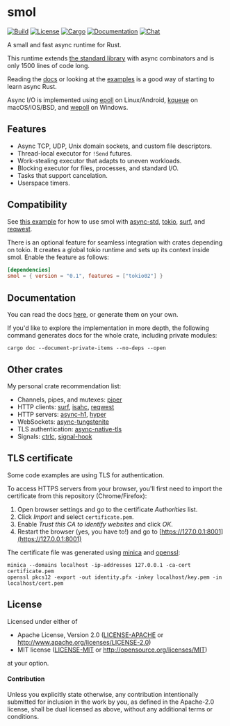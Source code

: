# smol

[![Build](https://github.com/stjepang/smol/workflows/Build%20and%20test/badge.svg)](
https://travis-ci.org/stjepang/smol)
[![License](https://img.shields.io/badge/license-MIT%2FApache--2.0-blue.svg)](
https://github.com/stjepang/smol)
[![Cargo](https://img.shields.io/crates/v/smol.svg)](
https://crates.io/crates/smol)
[![Documentation](https://docs.rs/smol/badge.svg)](
https://docs.rs/smol)
[![Chat](https://img.shields.io/discord/598880689856970762.svg?logo=discord)](
https://discord.gg/x6m5Vvt)

A small and fast async runtime for Rust.

This runtime extends [the standard library][std] with async combinators
and is only 1500 lines of code long.

[std]: https://docs.rs/std

Reading the [docs] or looking at the [examples] is a good way of starting to
learn async Rust.

[docs]: https://docs.rs/smol
[examples]: ./examples

Async I/O is implemented using [epoll] on Linux/Android, [kqueue] on
macOS/iOS/BSD, and [wepoll] on Windows.

[epoll]: https://en.wikipedia.org/wiki/Epoll
[kqueue]: https://en.wikipedia.org/wiki/Kqueue
[wepoll]: https://github.com/piscisaureus/wepoll

## Features

* Async TCP, UDP, Unix domain sockets, and custom file descriptors.
* Thread-local executor for `!Send` futures.
* Work-stealing executor that adapts to uneven workloads.
* Blocking executor for files, processes, and standard I/O.
* Tasks that support cancelation.
* Userspace timers.

## Compatibility

See [this example](./examples/other-runtimes.rs) for how to use smol with
[async-std], [tokio], [surf], and [reqwest].

There is an optional feature for seamless integration with crates depending
on tokio. It creates a global tokio runtime and sets up its context inside smol.
Enable the feature as follows:

```toml
[dependencies]
smol = { version = "0.1", features = ["tokio02"] }
```

[async-std]: https://docs.rs/async-std
[tokio]: https://docs.rs/tokio
[surf]: https://docs.rs/surf
[reqwest]: https://docs.rs/reqwest

## Documentation

You can read the docs [here][docs], or generate them on your own.

If you'd like to explore the implementation in more depth, the following
command generates docs for the whole crate, including private modules:

```
cargo doc --document-private-items --no-deps --open
```

[docs]: https://docs.rs/smol

## Other crates

My personal crate recommendation list:

* Channels, pipes, and mutexes: [piper]
* HTTP clients: [surf], [isahc], [reqwest]
* HTTP servers: [async-h1], [hyper]
* WebSockets: [async-tungstenite]
* TLS authentication: [async-native-tls]
* Signals: [ctrlc], [signal-hook]

[piper]: https://docs.rs/piper
[surf]: https://docs.rs/surf
[isahc]: https://docs.rs/isahc
[reqwest]: https://docs.rs/reqwest
[async-h1]: https://docs.rs/async-h1
[hyper]: https://docs.rs/hyper
[async-tungstenite]: https://docs.rs/async-tungstenite
[async-native-tls]: https://docs.rs/async-native-tls
[native-tls]: https://docs.rs/native-tls
[ctrlc]: https://docs.rs/ctrlc
[signal-hook]: https://docs.rs/signal-hook

## TLS certificate

Some code examples are using TLS for authentication.

To access HTTPS servers from your browser, you'll first need to import the
certificate from this repository (Chrome/Firefox):

1. Open browser settings and go to the certificate *Authorities* list.
2. Click *Import* and select `certificate.pem`.
3. Enable *Trust this CA to identify websites* and click *OK*.
4. Restart the browser (yes, you have to!) and go to [https://127.0.0.1:8001](https://127.0.0.1:8001)

The certificate file was generated using
[minica](https://github.com/jsha/minica) and
[openssl](https://www.openssl.org/):

```
minica --domains localhost -ip-addresses 127.0.0.1 -ca-cert certificate.pem
openssl pkcs12 -export -out identity.pfx -inkey localhost/key.pem -in localhost/cert.pem
```

## License

Licensed under either of

 * Apache License, Version 2.0 ([LICENSE-APACHE](LICENSE-APACHE) or http://www.apache.org/licenses/LICENSE-2.0)
 * MIT license ([LICENSE-MIT](LICENSE-MIT) or http://opensource.org/licenses/MIT)

at your option.

#### Contribution

Unless you explicitly state otherwise, any contribution intentionally submitted
for inclusion in the work by you, as defined in the Apache-2.0 license, shall be
dual licensed as above, without any additional terms or conditions.
